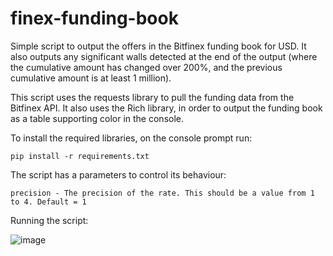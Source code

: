 # finex-funding-book
Simple script to output the offers in the Bitfinex funding book for USD.
It also outputs any significant walls detected at the end of the output (where the cumulative amount has changed over 200%, and the previous cumulative amount is at least 1 million).

This script uses the requests library to pull the funding data from the Bitfinex API.
It also uses the Rich library, in order to output the funding book as a table supporting color in the console.

To install the required libraries, on the console prompt run:

    pip install -r requirements.txt

The script has a parameters to control its behaviour:

    precision - The precision of the rate. This should be a value from 1 to 4. Default = 1

Running the script:

![image](https://user-images.githubusercontent.com/54691174/170957460-0f648cf9-f520-4738-b7d7-1627cc7479fc.png)
